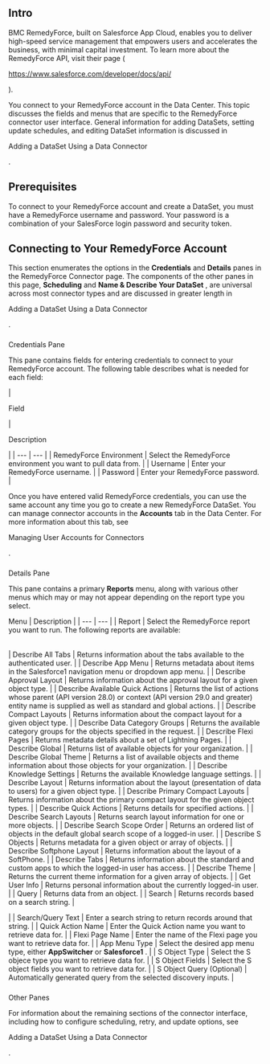 

Intro
-------

BMC RemedyForce, built on Salesforce App Cloud, enables you to deliver high-speed service management that empowers users and accelerates the business, with minimal capital investment. To learn more about the RemedyForce API, visit their page (

https://www.salesforce.com/developer/docs/api/

).


 You connect to your RemedyForce account in the Data Center. This topic discusses the fields and menus that are specific to the RemedyForce connector user interface. General information for adding DataSets, setting update schedules, and editing DataSet information is discussed in

Adding a DataSet Using a Data Connector

.


 Prerequisites
---------------

To connect to your RemedyForce account and create a DataSet, you must have a RemedyForce username and password. Your password is a combination of your SalesForce login password and security token.


 Connecting to Your RemedyForce Account
----------------------------------------


 This section enumerates the options in the
 **Credentials**
 and
 **Details**
 panes in the RemedyForce Connector page. The components of the other panes in this page,
 **Scheduling**
 and
 **Name & Describe Your DataSet**
 , are universal across most connector types and are discussed in greater length in

Adding a DataSet Using a Data Connector

.


###

Credentials Pane


 This pane contains fields for entering credentials to connect to your RemedyForce account. The following table describes what is needed for each field:


|

Field

|

Description

|
| --- | --- |
|
 RemedyForce Environment
  |
 Select the RemedyForce environment you want to pull data from.
  |
|
 Username
  |
 Enter your RemedyForce username.
  |
|
 Password
  |
 Enter your RemedyForce password.
  |


 Once you have entered valid RemedyForce credentials, you can use the same account any time you go to create a new RemedyForce DataSet. You can manage connector accounts in the
 **Accounts**
 tab in the Data Center. For more information about this tab, see

Managing User Accounts for Connectors

.


###
 Details Pane

This pane contains a primary
 **Reports**
 menu, along with various other menus which may or may not appear depending on the report type you select.


 Menu
  |
 Description
  |
| --- | --- |
|
 Report
  |
 Select the RemedyForce report you want to run. The following reports are available:


|  |  |
| --- | --- |
|
 Describe All Tabs
  |
 Returns information about the tabs available to the authenticated user.
  |
|
 Describe App Menu
  |
 Returns metadata about items in the Salesforce1 navigation menu or dropdown app menu.
  |
|
 Describe Approval Layout
  |
 Returns information about the approval layout for a given object type.
  |
|
 Describe Available Quick Actions
  |
 Returns the list of actions whose parent (API version 28.0) or context (API version 29.0 and greater) entity name is supplied as well as standard and global actions.
  |
|
 Describe Compact Layouts
  |
 Returns information about the compact layout for a given object type.
  |
|
 Describe Data Category Groups
  |
 Returns the available category groups for the objects specified in the request.
  |
|
 Describe Flexi Pages
  |
 Returns metadata details about a set of Lightning Pages.
  |
|
 Describe Global
  |
 Returns list of available objects for your organization.
  |
|
 Describe Global Theme
  |
 Returns a list of available objects and theme information about those objects for your organization.
  |
|
 Describe Knowledge Settings
  |
 Returns the available Knowledge language settings.
  |
|
 Describe Layout
  |
 Returns information about the layout (presentation of data to users) for a given object type.
  |
|
 Describe Primary Compact Layouts
  |
 Returns information about the primary compact layout for the given object types.
  |
|
 Describe Quick Actions
  |
 Returns details for specified actions.
  |
|
 Describe Search Layouts
  |
 Returns search layout information for one or more objects.
  |
|
 Describe Search Scope Order
  |
 Returns an ordered list of objects in the default global search scope of a logged-in user.
  |
|
 Describe S Objects
  |
 Returns metadata for a given object or array of objects.
  |
|
 Describe Softphone Layout
  |
 Returns information about the layout of a SoftPhone.
  |
|
 Describe Tabs
  |
 Returns information about the standard and custom apps to which the logged-in user has access.
  |
|
 Describe Theme
  |
 Returns the current theme information for a given array of objects.
  |
|
 Get User Info
  |
 Returns personal information about the currently logged-in user.
  |
|
 Query
  |
 Returns data from an object.
  |
|
 Search
  |
 Returns records based on a search string.
  |

|
|
 Search/Query Text
  |
 Enter a search string to return records around that string.
  |
|
 Quick Action Name
  |
 Enter the Quick Action name you want to retrieve data for.
  |
|
 Flexi Page Name
  |
 Enter the name of the Flexi page you want to retrieve data for.
  |
|
 App Menu Type
  |
 Select the desired app menu type, either
 **AppSwitcher**
 or
 **Salesforce1**
 .
  |
|
 S Object Type
  |
 Select the S objece type you want to retrieve data for.
  |
|
 S Object Fields
  |
 Select the S object fields you want to retrieve data for.
  |
|
 S Object Query (Optional)
  |
 Automatically generated query from the selected discovery inputs.
  |


###
 Other Panes

For information about the remaining sections of the connector interface, including how to configure scheduling, retry, and update options, see

Adding a DataSet Using a Data Connector

.

